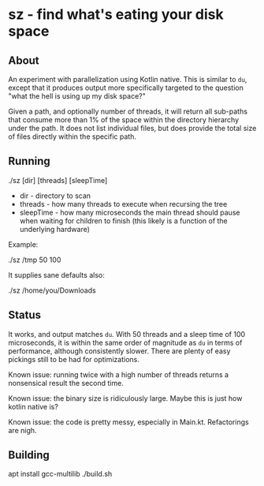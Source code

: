 # sz - find what's eating your disk space

## About

An experiment with parallelization using Kotlin native. This is similar to `du`, except that it produces output more 
specifically targeted to the question "what the hell is using up my disk space?"

Given a path, and optionally number of threads, it will return all sub-paths that consume more than 1% of the space
within the directory hierarchy under the path. It does not list individual files, but does provide the total size of 
files directly within the specific path.

## Running

./sz [dir] [threads] [sleepTime]

* dir - directory to scan
* threads - how many threads to execute when recursing the tree
* sleepTime - how many microseconds the main thread should pause when waiting for children to finish (this likely is a function of the underlying hardware)

Example:

./sz /tmp 50 100

It supplies sane defaults also:

./sz /home/you/Downloads 

## Status

It works, and output matches `du`. With 50 threads and a sleep time of 100 microseconds, it is within the same order of
magnitude as `du` in terms of performance, although consistently slower. There are plenty of easy pickings still to be had 
for optimizations.

Known issue: running twice with a high number of threads returns a nonsensical result the second time. 

Known issue: the binary size is ridiculously large. Maybe this is just how kotlin native is?

Known issue: the code is pretty messy, especially in Main.kt. Refactorings are nigh.

## Building

apt install gcc-multilib
./build.sh

